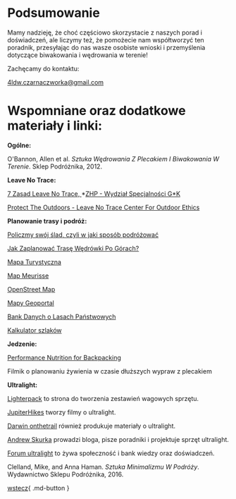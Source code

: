 # Podsumowanie

Mamy nadzieję, że choć częściowo skorzystacie z naszych porad i doświadczeń, ale liczymy też, że pomożecie nam współtworzyć ten poradnik, przesyłając do nas wasze osobiste wnioski i przemyślenia dotyczące biwakowania i wędrowania w terenie! 

Zachęcamy do kontaktu:

4ldw.czarnaczworka@gmail.com

#  Wspomniane oraz dodatkowe materiały i linki:

**Ogólne:**

O'Bannon, Allen et al. *Sztuka Wędrowania Z Plecakiem I Biwakowania W Terenie*. Sklep Podróżnika, 2012.

**Leave No Trace:**

[7 Zasad Leave No Trace, ](http://specjalnosci.zhp.pl/specjalnosci-harcerskie/ekologiczna/7-zasad-leave-no-trace/)*[ZHP - Wydział Specjalności G*K](http://specjalnosci.zhp.pl/specjalnosci-harcerskie/ekologiczna/7-zasad-leave-no-trace/)[ ](http://specjalnosci.zhp.pl/specjalnosci-harcerskie/ekologiczna/7-zasad-leave-no-trace/)

[Protect The Outdoors - Leave No Trace Center For Outdoor Ethics](https://lnt.org/)

**Planowanie trasy i podróż:**

[Policzmy swój ślad, czyli w jaki sposób podróżować ](https://post-turysta.pl/artykul/policzmy-swoj-slad)

[Jak Zaplanować Trasę Wędrówki Po Górach? ](https://blog.sklepiguana.pl/gory-dla-poczatkujacych-zaplanowac-trase-gorach)

[Mapa Turystyczna](https://mapa-turystyczna.pl/)

[Map Meurisse](https://map.meurisse.org)

[OpenStreet Map](http://www.openstreetmap.org)

[Mapy Geoportal](https://mapy.geoportal.gov.pl/)

[Bank Danych o Lasach Państwowych](https://www.bdl.lasy.gov.pl/portal/mapy)

[Kalkulator szlaków](https://www.szlaki.net.pl/kalkulator.php)

**Jedzenie:**

 [Performance Nutrition for Backpacking](https://www.youtube.com/watch?v=iqgayipoNWA)

Filmik o planowaniu żywienia w czasie dłuższych wypraw z plecakiem

**Ultralight:**

[Lighterpack](https://lighterpack.com/welcome) to strona do tworzenia zestawień wagowych sprzętu.

[JupiterHikes](https://www.youtube.com/channel/UCTY6PJNvuO49nIG-aWSVLJQ) tworzy filmy o ultralight.

[Darwin ](https://www.youtube.com/channel/UC18exdGWh7piVWisrnDXiZg)[onthetrail](https://www.youtube.com/channel/UC18exdGWh7piVWisrnDXiZg) również produkuje materiały o ultralight.

[Andrew Skurka](https://andrewskurka.com) prowadzi bloga, pisze poradniki i projektuje sprzęt ultralight.

[Forum ultralight](https://www.reddit.com/r/Ultralight/) to żywa społeczność i bank wiedzy oraz doświadczeń.

Clelland, Mike, and Anna Haman. *Sztuka Minimalizmu W Podróży*. Wydawnictwo Sklepu Podróżnika, 2016.


[wstecz](/Wtrakciewypoczynku){ .md-button }

